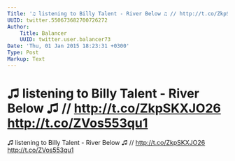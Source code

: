 ```yaml
---
Title: '♫ listening to Billy Talent - River Below ♫ // http://t.co/ZkpSKXJO26 http://t.co/ZVos553qu1'
UUID: twitter.550673682700726272
Author:
    Title: Balancer
    UUID: twitter.user.balancer73
Date: 'Thu, 01 Jan 2015 18:23:31 +0300'
Type: Post
Markup: Text
---
```


# ♫ listening to Billy Talent - River Below ♫ // http://t.co/ZkpSKXJO26 http://t.co/ZVos553qu1

♫ listening to Billy Talent - River Below ♫ //
http://t.co/ZkpSKXJO26 http://t.co/ZVos553qu1